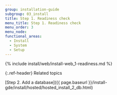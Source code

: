 ```yaml
---
group: installation-guide
subgroup: 03_install
title: Step 1. Readiness check
menu_title: Step 1. Readiness check
menu_order: 3
menu_node:
functional_areas:
  - Install
  - System
  - Setup
---
```


{% include install/web/install-web_1-readiness.md %}

{:.ref-header}
Related topics

[Step 2. Add a database]({{ page.baseurl }}/install-gde/install/hosted/hosted_install_2_db.html)
